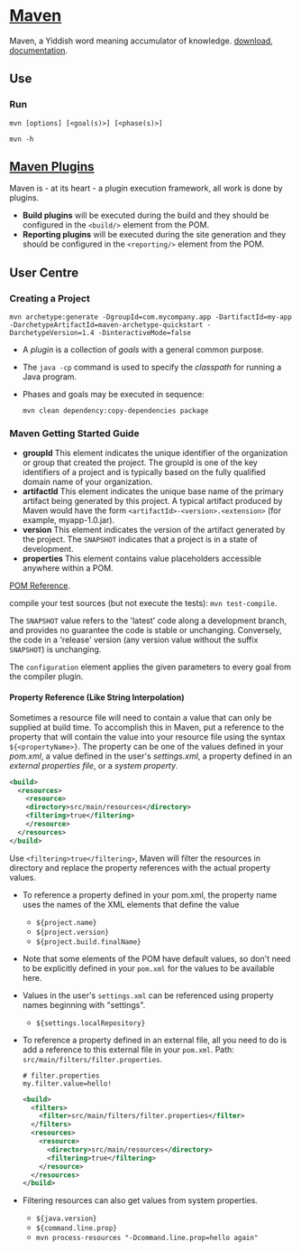 # [Maven](https://maven.apache.org/)

Maven, a Yiddish word meaning accumulator of knowledge. [download](https://maven.apache.org/download.cgi), [documentation](https://maven.apache.org/guides/index.html).

## Use

### Run

```shell
mvn [options] [<goal(s)>] [<phase(s)>]

mvn -h
```

## [Maven Plugins](https://maven.apache.org/plugins/index.html)

Maven is - at its heart - a plugin execution framework, all work is done by plugins.

- **Build plugins** will be executed during the build and they should be configured in the `<build/>` element from the POM.
- **Reporting plugins** will be executed during the site generation and they should be configured in the `<reporting/>` element from the POM.

## User Centre

### Creating a Project

```shell
mvn archetype:generate -DgroupId=com.mycompany.app -DartifactId=my-app -DarchetypeArtifactId=maven-archetype-quickstart -DarchetypeVersion=1.4 -DinteractiveMode=false
```

- A *plugin* is a collection of *goals* with a general common purpose.
- The `java -cp` command is used to specify the *classpath* for running a Java program.
- Phases and goals may be executed in sequence:

    ```shell
    mvn clean dependency:copy-dependencies package
    ```

### Maven Getting Started Guide

- **groupId** This element indicates the unique identifier of the organization or group that created the project. The groupId is one of the key identifiers of a project and is typically based on the fully qualified domain name of your organization.
- **artifactId** This element indicates the unique base name of the primary artifact being generated by this project. A typical artifact produced by Maven would have the form `<artifactId>-<version>.<extension>` (for example, myapp-1.0.jar).
- **version** This element indicates the version of the artifact generated by the project. The `SNAPSHOT` indicates that a project is in a state of development.
- **properties** This element contains value placeholders accessible anywhere within a POM.

[POM Reference](https://maven.apache.org/ref/3.9.3/maven-model/maven.html#project).

compile your test sources (but not execute the tests): `mvn test-compile`.

The `SNAPSHOT` value refers to the 'latest' code along a development branch, and provides no guarantee the code is stable or unchanging. Conversely, the code in a 'release' version (any version value without the suffix `SNAPSHOT`) is unchanging.

The `configuration` element applies the given parameters to every goal from the compiler plugin.

#### Property Reference (Like String Interpolation)

Sometimes a resource file will need to contain a value that can only be supplied at build time. To accomplish this in Maven, put a reference to the property that will contain the value into your resource file using the syntax `${<propertyName>}`. The property can be one of the values defined in your *pom.xml*, a value defined in the user's *settings.xml*, a property defined in an *external properties file*, or a *system property*.

```xml
<build>
  <resources>
    <resource>
    <directory>src/main/resources</directory>
    <filtering>true</filtering>
    </resource>
  </resources>
</build>
```

Use `<filtering>true</filtering>`, Maven will filter the resources in directory and replace the property references with the actual property values.

- To reference a property defined in your pom.xml, the property name uses the names of the XML elements that define the value
    - `${project.name}`
    - `${project.version}`
    - `${project.build.finalName}`
- Note that some elements of the POM have default values, so don't need to be explicitly defined in your `pom.xml` for the values to be available here.
- Values in the user's `settings.xml` can be referenced using property names beginning with "settings".
    - `${settings.localRepository}`
- To reference a property defined in an external file, all you need to do is add a reference to this external file in your `pom.xml`. Path: `src/main/filters/filter.properties`.

    ```text
    # filter.properties
    my.filter.value=hello!
    ```

    ```xml
    <build>
      <filters>
        <filter>src/main/filters/filter.properties</filter>
      </filters>
      <resources>
        <resource>
          <directory>src/main/resources</directory>
          <filtering>true</filtering>
        </resource>
      </resources>
    </build>
    ```

- Filtering resources can also get values from system properties.
    - `${java.version}`
    - `${command.line.prop}`
    - `mvn process-resources "-Dcommand.line.prop=hello again"`

